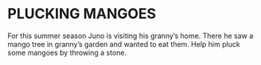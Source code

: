 # PLUCKING MANGOES
For this summer season Juno is visiting his granny’s home. There he saw a mango tree in granny’s garden and wanted to eat them. Help him pluck some mangoes by throwing a stone.

